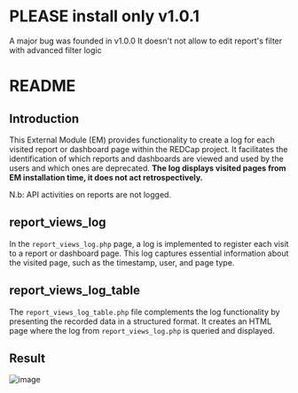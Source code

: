 # PLEASE install only v1.0.1
A major bug was founded in v1.0.0 It doesn't not allow to edit report's filter with advanced filter logic

# README

## Introduction

This External Module (EM) provides functionality to create a log for each visited report or dashboard page within the REDCap project. It facilitates the identification of which reports and dashboards are viewed and used by the users and which ones are deprecated.
**The log displays visited pages from EM installation time, it does not act retrospectively.**

N.b: API activities on reports are not logged.

## report_views_log

In the `report_views_log.php` page, a log is implemented to register each visit to a report or dashboard page. This log captures essential information about the visited page, such as the timestamp, user, and page type.

## report_views_log_table

The `report_views_log_table.php` file complements the log functionality by presenting the recorded data in a structured format. It creates an HTML page where the log from `report_views_log.php` is queried and displayed.

## Result

![image](https://github.com/ThomasVermes/report_views_log/assets/75424115/6ec6be20-6f50-462b-8e9e-9a32fa51e47a)
